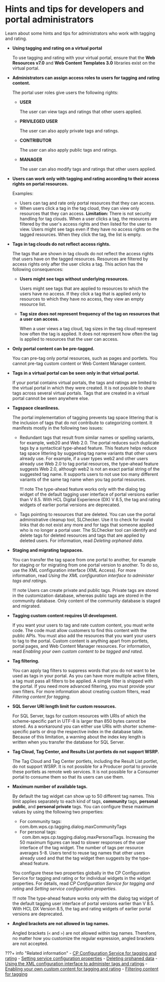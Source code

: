 # Hints and tips for developers and portal administrators

Learn about some hints and tips for administrators who work with tagging and rating.

-   **Using tagging and rating on a virtual portal**

    To use tagging and rating with your virtual portal, ensure that the **Web Resources v7.0** and **Web Content Templates 3.0** libraries exist on the virtual portal.

-   **Administrators can assign access roles to users for tagging and rating content.**

    The portal user roles give users the following rights:

    -   **USER**

        The user can view tags and ratings that other users applied.

    -   **PRIVILEGED USER**

        The user can also apply private tags and ratings.

    -   **CONTRIBUTOR**

        The user can also apply public tags and ratings.

    -   **MANAGER**

        The user can also modify tags and ratings that other users applied.

-   **Users can work only with tagging and rating according to their access rights on portal resources.**

    Examples:

    -   Users can tag and rate only portal resources that they can access.
    -   When users click a tag in the tag cloud, they can view only resources that they can access.
    **Limitation:** There is not security handling for tag clouds. When a user clicks a tag, the resources are filtered by the user's access rights and then listed for the user to view. Users might see tags even if they have no access rights on the tagged resources. When they click the tag, the list is empty.

-   **Tags in tag clouds do not reflect access rights.**

    The tags that are shown in tag clouds do not reflect the access rights that users have on the tagged resources. Resources are filtered by access rights only after the user clicks a tag. This action has the following consequences:

    -   **Users might see tags without underlying resources.**

        Users might see tags that are applied to resources to which the users have no access. If they click a tag that is applied only to resources to which they have no access, they view an empty resource list.

    -   **Tag size does not represent frequency of the tag on resources that a user can access.**

        When a user views a tag cloud, tag sizes in the tag cloud represent how often the tag is applied. It does not represent how often the tag is applied to resources that the user can access.

-   **Only portal content can be pre-tagged.**

    You can pre-tag only portal resources, such as pages and portlets. You cannot pre-tag custom content or Web Content Manager content.

-   **Tags in a virtual portal can be seen only in that virtual portal.**

    If your portal contains virtual portals, the tags and ratings are limited to the virtual portal in which they were created. It is not possible to share tags across several virtual portals. Tags that are created in a virtual portal cannot be seen anywhere else.

-   **Tagspace cleanliness.**

    The portal implementation of tagging prevents tag space littering that is the inclusion of tags that do not contribute to categorizing content. It manifests mostly in the following two issues:

    -   Redundant tags that result from similar names or spelling variants, for example, web20 and Web 2.0. The portal reduces such duplicate tags by a syntactical type-ahead feature. This feature helps reduce tag space littering by suggesting tag name variants that other users already use. For example, if a user types web2 and other users already use Web 2.0 to tag portal resources, the type-ahead feature suggests Web 2.0, although web2 is not an exact partial string of the suggested tag name. It supports users to not use too many different variants of the same tag name when you tag portal resources.

        !!! note
            The type-ahead feature works only with the dialog tag widget of the default tagging user interface of portal versions earlier than V 8.5. With HCL Digital Experience (DX) V 8.5, the tag and rating widgets of earlier portal versions are deprecated.

    -   Tags pointing to resources that are deleted. You can use the portal administrative cleanup tool, SLChecker. Use it to check for invalid links that do not exist any more and for tags that someone applied who is no longer a portal user. The SLChecker tool can identify and delete tags for deleted resources and tags that are applied by deleted users. For information, read *Deleting orphaned data*.

-   **Staging and migrating tagspaces.**

    You can transfer the tag space from one portal to another, for example for staging or for migrating from one portal version to another. To do so, use the XML configuration interface \(XML Access\). For more information, read *Using the XML configuration interface to administer tags and ratings*.

    !!! note
        Users can create private and public tags. Private tags are stored in the customization database, whereas public tags are stored in the community database. Only content of the community database is staged and migrated.

-   **Tagging custom content requires UI development.**

    If you want your users to tag and rate custom content, you must write code. The code must allow customers to find this content with the public APIs. You must also add the resources that you want your users to tag to the portal. Custom content is anything apart from portlets, portal pages, and Web Content Manager resources. For information, read *Enabling your own custom content to be tagged and rated*.

-   **Tag filtering.**

    You can apply tag filters to suppress words that you do not want to be used as tags in your portal. As you can have more multiple active filters, a tag must pass all filters to be applied. A simple filter is shipped with the portal. If you need more advanced filtering, you must provide your own filters. For more information about creating custom filters, read *Filtering content for tagging*.

-   **SQL Server URI length limit for custom resources.**

    For SQL Server, tags for custom resources with URIs of which the scheme-specific part in UTF-8 is larger than 850 bytes cannot be stored. As a workaround you can either use URIs with shorter scheme-specific parts or drop the respective index in the database table. Because of this limitation, a warning about the index key length is written when you transfer the database for SQL Server.

-   **Tag Cloud, Tag Center, and Results List portlets do not support WSRP.**

    The Tag Cloud and Tag Center portlets, including the Result List portlet, do not support WSRP. It is not possible for a Producer portal to provide these portlets as remote web services. It is not possible for a Consumer portal to consume them so that its users can use them.

-   **Maximum number of available tags.**

    By default the tag widget can show up to 50 different tag names. This limit applies separately to each kind of tags, **community** tags, **personal public**, and **personal private** tags. You can configure these maximum values by using the following two properties:

    -   For community tags: com.ibm.wps.cp.tagging.dialog.maxCommunityTags
    -   For personal tags:     com.ibm.wps.cp.tagging.dialog.maxPersonalTags.
    Increasing the 50 maximum figures can lead to slower responses of the user interface of the tag widget. The number of tags per resource averages 5-8. Users tend to reuse tag names that other users already used and that the tag widget then suggests by the type-ahead feature.

    You configure these two properties globally in the CP Configuration Service for tagging and rating or for individual widgets in the widget properties. For details, read *CP Configuration Service for tagging and rating* and *Setting service configuration properties*.

    !!! note
        The type-ahead feature works only with the dialog tag widget of the default tagging user interface of portal versions earlier than V 8.5. With HCL DX Version 8.5, the tag and rating widgets of earlier portal versions are deprecated.

-   **Angled brackets are not allowed in tag names.**

    Angled brackets \(`<` and `>`\) are not allowed within tag names. Therefore, no matter how you customize the regular expression, angled brackets are not accepted.


???+ info "Related information"
    - [CP Configuration Service for tagging and rating](../../../deploy_dx/manage/config_portal_behavior/service_config_properties/portal_svc_cfg/cp_cfg_svc/index.md)
    - [Setting service configuration properties](../../../deploy_dx/manage/config_portal_behavior/service_config_properties/index.md)
    - [Deleting orphaned data](../../../deploy_dx/manage/config_portal_behavior/adelorph.md)
    - [Using the XML configuration interface to administer tags and ratings](../tag_rate_xml.md)
    - [Enabling your own custom content for tagging and rating](../tag_rate_custom_content.md)
    - [Filtering content for tagging](../howto_tagging_rating/tag_rate_adm_filtr_cont.md)

